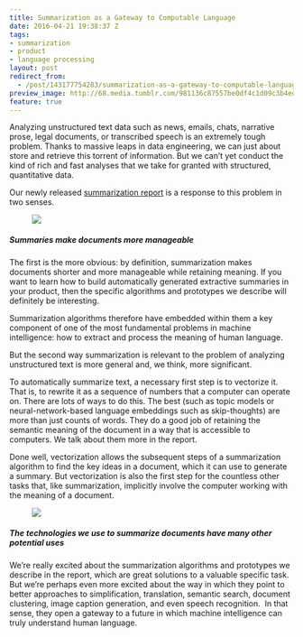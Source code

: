 ```yaml
---
title: Summarization as a Gateway to Computable Language
date: 2016-04-21 19:38:37 Z
tags:
- summarization
- product
- language processing
layout: post
redirect_from:
  - /post/143177754283/summarization-as-a-gateway-to-computable-language
preview_image: http://68.media.tumblr.com/981136c87557be0df4c1d09c3b4ed8b2/tumblr_inline_o600ygq2OG1qcg73w_540.png
feature: true
---
```


<p>Analyzing unstructured text data such as news, emails, chats, narrative prose, legal documents, or transcribed speech is an extremely tough problem. Thanks to massive leaps in data engineering, we can just about store and retrieve this torrent of information. But we can&rsquo;t yet conduct the kind of rich and fast analyses that we take for granted with structured, quantitative data.</p>

<p>Our newly released <a href="http://blog.fastforwardlabs.com/2016/04/11/new-tools-to-summarize-text.html">summarization report</a> is a response to this problem in two senses.</p>

<figure data-orig-width="1125" data-orig-height="533" class="tmblr-full"><img src="http://68.media.tumblr.com/af5b628fd8b2a1c2f8c6676f0211d362/tumblr_inline_o600vklwhN1qcg73w_540.png" data-orig-width="1125" data-orig-height="533"/></figure>

##### Summaries make documents more manageable

<p>The first is the more obvious: by definition, summarization makes documents shorter and more manageable while retaining meaning. If you want to learn how to build automatically generated extractive summaries in your product, then the specific algorithms and prototypes we describe will definitely be interesting.</p>

<p>Summarization algorithms therefore have embedded within them a key component of one of the most fundamental problems in machine intelligence: how to extract and process the meaning of human language.</p>

<p>But the second way summarization is relevant to the problem of analyzing unstructured text is more general and, we think, more significant.</p>

<p>To automatically summarize text, a necessary first step is to vectorize it. That is, to rewrite it as a sequence of numbers that a computer can operate on. There are lots of ways to do this. The best (such as topic models or neural-network-based language embeddings such as skip-thoughts) are more than just counts of words. They do a good job of retaining the semantic meaning of the document in a way that is accessible to computers. We talk about them more in the report.</p>

<p>Done well, vectorization allows the subsequent steps of a summarization algorithm to find the key ideas in a document, which it can use to generate a summary. But vectorization is also the first step for the countless other tasks that, like summarization, implicitly involve the computer working with the meaning of a document.</p>

<figure class="tmblr-full" data-orig-height="776" data-orig-width="1125"><img src="http://68.media.tumblr.com/981136c87557be0df4c1d09c3b4ed8b2/tumblr_inline_o600ygq2OG1qcg73w_540.png" data-orig-height="776" data-orig-width="1125"/></figure>

##### The technologies we use to summarize documents have many other potential uses

<p>We&rsquo;re really excited about the summarization algorithms and prototypes we describe in the report, which are great solutions to a valuable specific task. But we&rsquo;re perhaps even more excited about the way in which they point to better approaches to simplification, translation, semantic search, document clustering, image caption generation, and even speech recognition.  In that sense, they open a gateway to a future in which machine intelligence can truly understand human language.</p>
